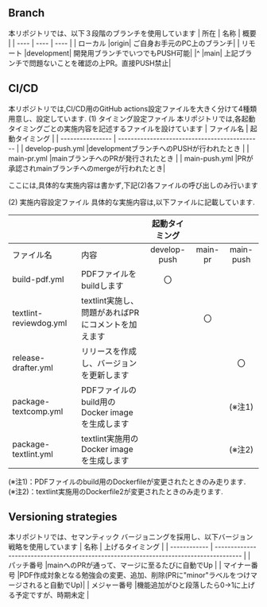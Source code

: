 ## Branch
本リポジトリでは、以下３段階のブランチを使用しています
| 所在 | 名称 | 概要 |
| ---- | ---- | ---- |
| ローカル |origin| ご自身お手元のPC上のブランチ|
| リモート |development| 開発用ブランチでいつでもPUSH可能|
|^         |main| 上記ブランチで問題ないことを確認の上PR。直接PUSH禁止|

## CI/CD
本リポジトリでは,CI/CD用のGitHub actions設定ファイルを大きく分けて4種類用意し、設定しています.
(1) タイミング設定ファイル
本リポジトリでは,各起動タイミングごとの実施内容を記述するファイルを設けています
| ファイル名       | 起動タイミング                                |
| ---------------- | --------------------------------------------- | 
| develop-push.yml |developmentブランチへのPUSHが行われたとき      |
| main-pr.yml      |mainブランチへのPRが発行されたとき             |
| main-push.yml    |PRが承認されmainブランチへのmergeが行われたとき|

ここには,具体的な実施内容は書かず,下記(2)各ファイルの呼び出しのみ行います

(2) 実施内容設定ファイル
具体的な実施内容は,以下ファイルに記載しています.

|                        |                                                   | 起動タイミング   |         |           |
| :--------------------- | :------------------------------------------------ | :--------------: | :-----: | :-------: |
| ファイル名             | 内容                                              | develop-<br>push | main-pr | main-push | 
| build-pdf.yml          | PDFファイルをbuildします                          |  〇              |         |           |
| textlint-reviewdog.yml | textlint実施し、問題があればPRにコメントを加えます|                  |  〇     |           |
| release-drafter.yml    | リリースを作成し、バージョンを更新します          |                  |         | 〇        |
| package-textcomp.yml   | PDFファイルのbuild用のDocker imageを生成します    |                  |         | (※注1)    |
| package-textlint.yml   | textlint実施用のDocker imageを生成します          |                  |         | (※注2)    |

(※注1)：PDFファイルのbuild用のDockerfileが変更されたときのみ走ります.  
(※注2)：textlint実施用のDockerfile2が変更されたときのみ走ります.

## Versioning strategies
本リポジトリでは、セマンティック バージョニングを採用し、以下バージョン戦略を使用しています
| 名称         | 上げるタイミング                                                                       |
| ------------ | -------------------------------------------------------------------------------------- |
| パッチ番号   |mainへのPRが通って、マージに至るたびに自動でUp                                          |
| マイナー番号 |PDF作成対象となる勉強会の変更、追加、削除(PRに"minor"ラベルをつけマージされると自動でUp)|
| メジャー番号 |機能追加がひと段落したら0→1に上げる予定ですが、時期未定                                 |

